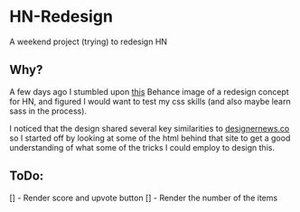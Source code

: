 # HN-Redesign
A weekend project (trying) to redesign HN


## Why?

A few days ago I stumbled upon [this](https://www.behance.net/gallery/33841588/Hacker-News-Redesign) Behance image of a redesign concept for HN, and figured I would
want to test my css skills (and also maybe learn sass in the process).

I noticed that the design shared several key similarities to [designernews.co](https://designernews.co) so I started off by looking at some of the html behind that site
to get a good understanding of what some of the tricks I could employ to design this.


## ToDo:

[] - Render score and upvote button
[] - Render the number of the items
